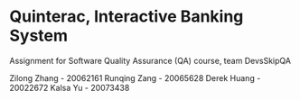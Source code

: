 # Quinterac, Interactive Banking System
Assignment for Software Quality Assurance (QA) course, team DevsSkipQA

Zilong Zhang - 20062161
Runqing Zang - 20065628
Derek Huang - 20022672
Kalsa Yu - 20073438

